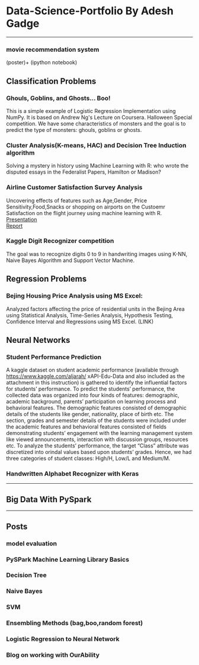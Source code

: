 # Data-Science-Portfolio By Adesh Gadge
***

### movie recommendation system
(poster)+
(ipython notebook)

## Classification Problems
### Ghouls, Goblins, and Ghosts... Boo!
This is a simple example of Logistic Regression Implementation using NumPy. It is based on Andrew Ng's Lecture on Coursera.
Halloween Special competition. We have some characteristics of monsters and the goal is to predict the type of monsters: ghouls, goblins or ghosts.

### Cluster Analysis(K-means, HAC) and Decision Tree Induction algorithm
Solving a mystery in history using Machine Learning with R: who wrote the disputed essays in the Federalist Papers, Hamilton or Madison?

### Airline Customer Satisfaction Survey Analysis
Uncovering effects of features such as Age,Gender, Price Sensitivity,Food,Snacks or shopping on airports on the Custoemr Satisfaction on the flight journey using machine learning with R. <br/>
[Presentation](https://drive.google.com/open?id=1qYqbTAuffkNYURIYOxL6MBpr-BeNBvKTeEKNCVXDSPw) <br/>
[Report](https://docs.google.com/document/d/1CKX0-Bb7k5myGd9tENZMtcFtnhyHpTjzgeavdO23Abs/edit)

### Kaggle Digit Recognizer competition
The goal was to recognize digits 0 to 9 in handwriting images using K-NN, Naive Bayes Algorithm and Support Vector Machine. 


## Regression Problems 
### Bejing Housing Price Analysis using MS Excel:
Analyzed factors affecting the price of residential units in the Bejing Area using Statistical Analysis, Time-Series Analysis, Hypothesis Testing, Confidence Interval and Regressions using MS Excel.
(LINK)
## Neural Networks 

### Student Performance Prediction
A kaggle dataset on student academic performance (available through https://www.kaggle.com/aljarah/
xAPI-Edu-Data and also included as the attachment in this instruction) is gathered to identify the influential
factors for students’ performance. To predict the students’ performance, the collected data was organized into
four kinds of features: demographic, academic background, parents’ participation on learning process and
behavioral features. The demographic features consisted of demographic details of the students like gender,
nationality, place of birth etc. The section, grades and semester details of the students were included under
the academic features and behavioral features consisted of fields demonstrating students’ engagement with
the learning management system like viewed announcements, interaction with discussion groups, resources etc.
To analyze the students’ performance, the target “Class” attribute was discretized into orindal values based
upon students’ grades. Hence, we had three categories of student classes: High/H, Low/L and Medium/M. 

### Handwritten Alphabet Recognizer with Keras
***
## Big Data With PySpark 
***
## Posts 
### model evaluation
### PySPark Machine Learning Library Basics
### Decision Tree
### Naive Bayes
### SVM
### Ensembling Methods (bag,boo,random forest)
### Logistic Regression to Neural Network
### Blog on working with OurAbility 
